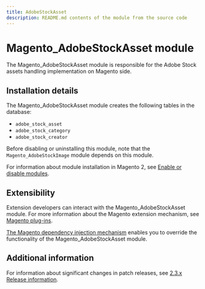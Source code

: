 ```yaml
---
title: AdobeStockAsset
description: README.md contents of the module from the source code
---
```


# Magento_AdobeStockAsset module

The Magento_AdobeStockAsset module is responsible for the Adobe Stock assets handling implementation on Magento side.

## Installation details

The Magento_AdobeStockAsset module creates the following tables in the database:

- `adobe_stock_asset`
- `adobe_stock_category`
- `adobe_stock_creator`

Before disabling or uninstalling this module, note that the `Magento_AdobeStockImage` module depends on this module.

For information about module installation in Magento 2, see [Enable or disable modules](https://experienceleague.adobe.com/docs/commerce-operations/installation-guide/tutorials/manage-modules.html).

## Extensibility

Extension developers can interact with the Magento_AdobeStockAsset module. For more information about the Magento extension mechanism, see [Magento plug-ins](https://developer.adobe.com/commerce/php/development/components/plugins/).

[The Magento dependency injection mechanism](https://developer.adobe.com/commerce/php/development/components/dependency-injection/) enables you to override the functionality of the Magento_AdobeStockAsset module.

## Additional information

For information about significant changes in patch releases, see [2.3.x Release information](https://experienceleague.adobe.com/docs/commerce-operations/release/notes/overview.html).
